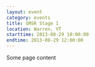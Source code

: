 ```yaml
---
layout: event
category: events
title: GMSR Stage 1
location: Warren, VT
starttime: 2013-08-29 10:00:00
endtime: 2013-08-29 12:00:00
---
```


Some page content